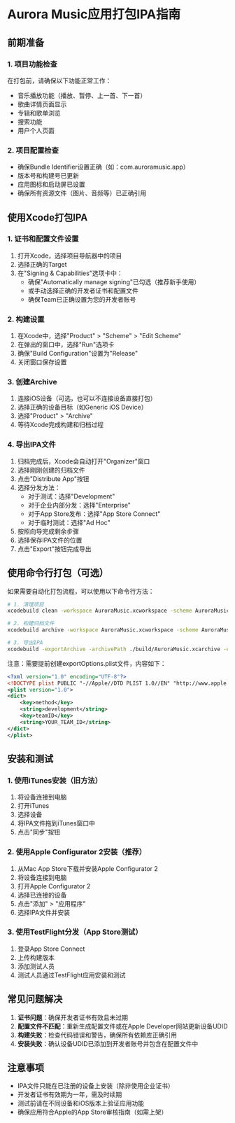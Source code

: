 # Aurora Music应用打包IPA指南

## 前期准备

### 1. 项目功能检查

在打包前，请确保以下功能正常工作：

- 音乐播放功能（播放、暂停、上一首、下一首）
- 歌曲详情页面显示
- 专辑和歌单浏览
- 搜索功能
- 用户个人页面

### 2. 项目配置检查

- 确保Bundle Identifier设置正确（如：com.auroramusic.app）
- 版本号和构建号已更新
- 应用图标和启动屏已设置
- 确保所有资源文件（图片、音频等）已正确引用

## 使用Xcode打包IPA

### 1. 证书和配置文件设置

1. 打开Xcode，选择项目导航器中的项目
2. 选择正确的Target
3. 在"Signing & Capabilities"选项卡中：
   - 确保"Automatically manage signing"已勾选（推荐新手使用）
   - 或手动选择正确的开发者证书和配置文件
   - 确保Team已正确设置为您的开发者账号

### 2. 构建设置

1. 在Xcode中，选择"Product" > "Scheme" > "Edit Scheme"
2. 在弹出的窗口中，选择"Run"选项卡
3. 确保"Build Configuration"设置为"Release"
4. 关闭窗口保存设置

### 3. 创建Archive

1. 连接iOS设备（可选，也可以不连接设备直接打包）
2. 选择正确的设备目标（如Generic iOS Device）
3. 选择"Product" > "Archive"
4. 等待Xcode完成构建和归档过程

### 4. 导出IPA文件

1. 归档完成后，Xcode会自动打开"Organizer"窗口
2. 选择刚刚创建的归档文件
3. 点击"Distribute App"按钮
4. 选择分发方法：
   - 对于测试：选择"Development"
   - 对于企业内部分发：选择"Enterprise"
   - 对于App Store发布：选择"App Store Connect"
   - 对于临时测试：选择"Ad Hoc"
5. 按照向导完成剩余步骤
6. 选择保存IPA文件的位置
7. 点击"Export"按钮完成导出

## 使用命令行打包（可选）

如果需要自动化打包流程，可以使用以下命令行方法：

```bash
# 1. 清理项目
xcodebuild clean -workspace AuroraMusic.xcworkspace -scheme AuroraMusic -configuration Release

# 2. 构建归档文件
xcodebuild archive -workspace AuroraMusic.xcworkspace -scheme AuroraMusic -configuration Release -archivePath ./build/AuroraMusic.xcarchive

# 3. 导出IPA
xcodebuild -exportArchive -archivePath ./build/AuroraMusic.xcarchive -exportOptionsPlist exportOptions.plist -exportPath ./build
```

注意：需要提前创建exportOptions.plist文件，内容如下：

```xml
<?xml version="1.0" encoding="UTF-8"?>
<!DOCTYPE plist PUBLIC "-//Apple//DTD PLIST 1.0//EN" "http://www.apple.com/DTDs/PropertyList-1.0.dtd">
<plist version="1.0">
<dict>
    <key>method</key>
    <string>development</string>
    <key>teamID</key>
    <string>YOUR_TEAM_ID</string>
</dict>
</plist>
```

## 安装和测试

### 1. 使用iTunes安装（旧方法）

1. 将设备连接到电脑
2. 打开iTunes
3. 选择设备
4. 将IPA文件拖到iTunes窗口中
5. 点击"同步"按钮

### 2. 使用Apple Configurator 2安装（推荐）

1. 从Mac App Store下载并安装Apple Configurator 2
2. 将设备连接到电脑
3. 打开Apple Configurator 2
4. 选择已连接的设备
5. 点击"添加" > "应用程序"
6. 选择IPA文件并安装

### 3. 使用TestFlight分发（App Store测试）

1. 登录App Store Connect
2. 上传构建版本
3. 添加测试人员
4. 测试人员通过TestFlight应用安装和测试

## 常见问题解决

1. **证书问题**：确保开发者证书有效且未过期
2. **配置文件不匹配**：重新生成配置文件或在Apple Developer网站更新设备UDID
3. **构建失败**：检查代码错误和警告，确保所有依赖库正确引用
4. **安装失败**：确认设备UDID已添加到开发者账号并包含在配置文件中

## 注意事项

- IPA文件只能在已注册的设备上安装（除非使用企业证书）
- 开发者证书有效期为一年，需及时续期
- 测试前请在不同设备和iOS版本上验证应用功能
- 确保应用符合Apple的App Store审核指南（如需上架）